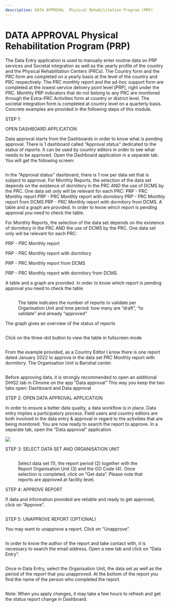 ```yaml
---
description: DATA APPROVAL  Physical Rehabilitation Program (PRP)
---
```


# DATA APPROVAL  Physical Rehabilitation  Program (PRP)

The Data Entry application is used to manually enter routine data on PRP services and Societal integration as well as the yearly profile of the country and the Physical Rehabilitation Centers (PRCs). The Country form and the PRC form are completed on a yearly basis at the level of the country and PRC respectively. The PRC monthly report and the ad-hoc support form are completed at the lowest service delivery point level \[PRP], right under the PRC. Monthly PRP indicators that do not belong to any PRC are monitored through the Extra-PRC Activities form at country or district level. The societal integration form is completed at country level on a quarterly basis. Concrete examples are provided in the following steps of this module.



STEP 1:&#x20;

OPEN DASHBOARD APPLICATION&#x20;

Data approval starts from the Dashboards in order to know what is pending approval. There is 1 dashboard called “Approval status” dedicated to the status of reports. It can be used by country editors in order to see what needs to be approved. Open the Dashboard application in a separate tab. You will get the following screen:

<figure><img src="../../../.gitbook/assets/image (1) (1).png" alt=""><figcaption></figcaption></figure>

In the "Approval status" dashboard, there is 1 row per data set that is subject to approval. For Monthly Reports, the selection of the data set depends on the existence of dormitory in the PRC AND the use of DCMS by the PRC. One data set only will be relevant for each PRC: PRP - PRC Monthly report PRP - PRC Monthly report with dormitory PRP - PRC Monthly report from DCMS PRP - PRC Monthly report with dormitory from DCMS. A table and a graph are provided. In order to know which report is pending approval you need to check the table.



For Monthly Reports, the selection of the data set depends on the existence of dormitory in the PRC AND the use of DCMS by the PRC. One data set only will be relevant for each PRC:

PRP - PRC Monthly report&#x20;

PRP - PRC Monthly report with dormitory&#x20;

PRP - PRC Monthly report from DCMS&#x20;

PRP - PRC Monthly report with dormitory from DCMS.

A table and a graph are provided. In order to know which report is pending approval you need to check the table

<figure><img src="../../../.gitbook/assets/image (2) (1).png" alt=""><figcaption><p>The table indicates the number of reports to validate per Organisation Unit and time period: how many are “draft”, “to validate” and already “approved”</p></figcaption></figure>

The graph gives an overview of the status of reports

<figure><img src="../../../.gitbook/assets/image (3) (1).png" alt=""><figcaption></figcaption></figure>

Click on the three-dot button to view the table in fullscreen mode



<figure><img src="../../../.gitbook/assets/image (4) (1).png" alt=""><figcaption></figcaption></figure>

From the example provided, as a Country Editor I know there is one report dated January 2022 to approve in the data set PRC Monthly report with dormitory. The Organisation Unit is Barishal center.

<figure><img src="../../../.gitbook/assets/image (5) (1).png" alt=""><figcaption></figcaption></figure>

Before approving data, it is strongly recommended to open an additional DHIS2 tab in Chrome on the app “Data approval” This way you keep the two tabs open: Dashboard and Data approval



STEP 2: OPEN DATA APPROVAL APPLICATION

In order to ensure a better data quality, a data workflow is in place. Data entry implies a participatory process. Field users and country editors are both involved in the data entry & approval in regard to the activities that are being monitored. You are now ready to search the report to approve. In a separate tab, open the “Data approval” application

![](<../../../.gitbook/assets/image (42) (1).png>)

STEP 3: SELECT DATA SET AND ORGANISATION UNIT

<figure><img src="../../../.gitbook/assets/image (6) (1).png" alt=""><figcaption><p>Select data set (1), the report period (2) together with the Report Organisation Unit (3) and the GO Code (4). Once selection is completed, click on “Get data”. Please note that reports are approved at facility level.</p></figcaption></figure>

STEP 4: APPROVE REPORT

If data and information provided are reliable and ready to get approved, click on “Approve”.

<figure><img src="../../../.gitbook/assets/image (7) (1).png" alt=""><figcaption></figcaption></figure>

STEP 5: UNAPPROVE REPORT (OPTIONAL)

You may want to unapprove a report. Click on “Unapprove”.

<figure><img src="../../../.gitbook/assets/image (8).png" alt=""><figcaption></figcaption></figure>



In order to know the author of the report and take contact with, it is necessary to search the email address. Open a new tab and click on “Data Entry”.

<figure><img src="../../../.gitbook/assets/image (9).png" alt=""><figcaption></figcaption></figure>

Once in Data Entry, select the Organisation Unit, the data set as well as the period of the report that you unapproved. At the bottom of the report you find the name of the person who completed the report.

<figure><img src="../../../.gitbook/assets/image (10).png" alt=""><figcaption></figcaption></figure>

Note: When you apply changes, it may take a few hours to refresh and get the status report change in Dashboard.
